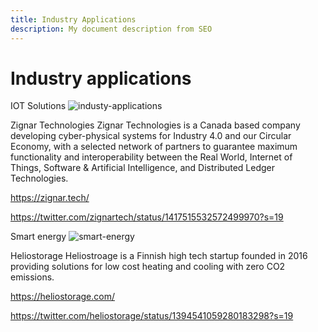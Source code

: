 ```yaml
---
title: Industry Applications
description: My document description from SEO
---
```


# Industry applications

IOT Solutions
![industy-applications](/img/participate/use-cases/industrial-iot.png)

Zignar Technologies
Zignar Technologies is a Canada based company developing cyber-physical systems for Industry 4.0 and our Circular Economy, with a selected network of partners to guarantee maximum functionality and interoperability between the Real World, Internet of Things, Software & Artificial Intelligence, and Distributed Ledger Technologies.

https://zignar.tech/

https://twitter.com/zignartech/status/1417515532572499970?s=19

Smart energy
![smart-energy](/img/participate/use-cases/smart-energy.png)

Heliostorage
Heliostroage is a Finnish high tech startup founded in 2016 providing solutions for low cost heating and cooling with zero CO2 emissions.

https://heliostorage.com/

https://twitter.com/heliostorage/status/1394541059280183298?s=19
